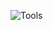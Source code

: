 
![Tools](https://user-images.githubusercontent.com/55329025/147011837-4cba87ee-9a0d-4470-a1a2-559a1f16679a.png)
